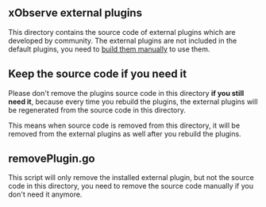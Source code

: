## xObserve external plugins

This directory contains the source code of external plugins which are developed by community. The external plugins are not included in the default plugins, you need to [build them manually](https://xobserve.io/docs/external-panel-install) to use them.

## Keep the source code if you need it

Please don't remove the plugins source code in this directory **if you still need it**, because every time you rebuild the plugins, the external plugins will be regenerated from the source code in this directory.

This means when source code is removed from this directory, it will be removed from the external plugins as well after you rebuild the plugins.


## removePlugin.go

This script will only remove the installed external plugin, but not the source code in this directory, you need to remove the source code manually if you don't need it anymore.

